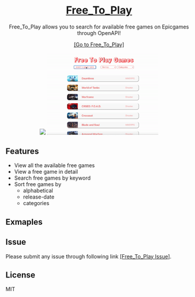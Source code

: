 <div align="center">
    <a href="https://jeremyoo.github.io/free_to_play_games/">
        <h1>Free_To_Play</h1>
    </a>

Free_To_Play allows you to search for available free games on Epicgames through OpenAPI!

[[Go to Free_To_Play]](https://jeremyoo.github.io/free_to_play_games/)


<img src = "./src/static/example_1.gif" width ="300" /> <img src = "./src/static/example_2.gif" width ="300" />

</div>


## Features
- View all the available free games
- View a free game in detail
- Search free games by keyword
- Sort free games by
    - alphabetical
    - release-date
    - categories
        
## Exmaples
<div align="center">
<!--     <img width="300" src="./src/static/banner/example_1.png"> -->
<!--     <img width="300" src="./src/static/banner/example_2.png"> -->
</div>

## Issue
Please submit any issue through following link [[Free_To_Play Issue]](https://github.com/jeremyoo/free_to_play_games/issues).

## License
MIT
